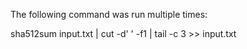 The following command was run multiple times:

sha512sum input.txt | cut -d' ' -f1 | tail -c 3 >> input.txt
